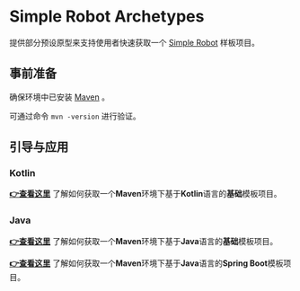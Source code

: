 # Simple Robot Archetypes

提供部分预设原型来支持使用者快速获取一个 [Simple Robot](http://github.com/simple-robot) 样板项目。

## 事前准备

确保环境中已安装 [Maven](https://maven.apache.org/) 。

可通过命令 `mvn -version` 进行验证。

## 引导与应用

### Kotlin

[**👉查看这里**](maven-kotlin) 了解如何获取一个**Maven**环境下基于**Kotlin**语言的**基础**模板项目。

### Java

[**👉查看这里**](maven-java) 了解如何获取一个**Maven**环境下基于**Java**语言的**基础**模板项目。

[**👉查看这里**](maven-java-spring-boot) 了解如何获取一个**Maven**环境下基于**Java**语言的**Spring Boot**模板项目。



